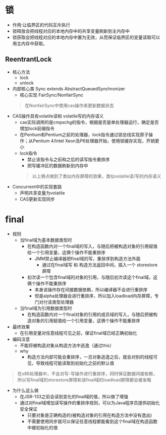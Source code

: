 # 锁
* 作用:让临界区的代码互斥执行
* 锁释放会把线程对应的本地内存中的共享变量刷新到主内存中
* 锁获取会把线程对应的本地内存中置为无效，从而保证临界区的变量读取可以用主内存中获取。

## ReentrantLock
* 核心方法
    * lock  
    * unlock
* 内部核心类 Sync extends AbstractQueuedSynchronizer
    * 核心实现 FairSync/NonfairSync
    > 在NonfairSync中使用cas操作来更新数据状态
* CAS操作具有volatile读和 volatile写的内存语义
    * cas实际调用的是cmpxchg的指令，根据是否是单处理器运行，确定是否增加lock前缀指令
    * 在Pentium和Pentium之前的处理器，lock指令通过锁总线实现原子操作；从Pentium 4/Intel Xeon及P6处理器开始，使用锁缓存实现，开销更小
    * lock指令
        * 禁止该指令与之前和之后的读写指令重排序
        * 把写缓冲区的数据刷新到内存中
        > 以上俩点做到了类似内存屏障的效果，类似volatile读/写的内存语义
* Concurrent中的实现套路
    * 声明共享变量为volatile
    * CAS更新实现同步
    
# final
* 规则
    * 当final域为基本数据类型时
        * 在构造函数内对一个final域的写入，与随后把被构造对象的引用赋值给一个引用变量，这俩个操作不能重排序
            * JMM禁止编译器把final域的写，重排序到构造方法外面
                * 通过在final域写 和 构造方法返回中间，插入一个 storestore屏障
        * 初次读一个包含final域的对象的引用，与随后初次读这个final域，这俩个操作不能重排序
            * 本身该操作存在间接数据依赖，所以编译器不会进行重排序
            * 但是alpha处理器会进行重排序，所以加入loadload内存屏障，专门对付该类型处理器
    * 当final域为引用数据类型时
        * 在构造函数内对一个final对象的引用的成员域的写入，与随后把被构造对象的引用赋值给一个引用变量，这俩个操作不能重排序
* 最终效果
    * 在引用变量对任意线程可见之前，保证final域已经正确初始化
* 编码注意
    * 不能将被构造对象从构造方法中逃逸（通过this）
    * why
        * 构造方法内部可能会重排序，一旦对象逃逸之后，就会对别的线程可见，导致线程可能读取到初始化之前的默认值
> 在x86处理器中，不会对写-写操作进行重排序，同时保证数据间接依赖，所以写final域的storestore屏障和读final域的loadload屏障都会被省略
* 为什么这么做
    * 在JSR-133之前会读到变化的final域的值，所以做了增强
    * 通过对final域增加读写操作的重排序规则，可以为Java程序员提供初始化安全保证
        * 只要对象是正确构造的(被构造对象的引用在构造方法中没有逸出)
        * 不需要使用同步就可以保证任意线程都能看到这个final域在构造函数中被初始化的值
